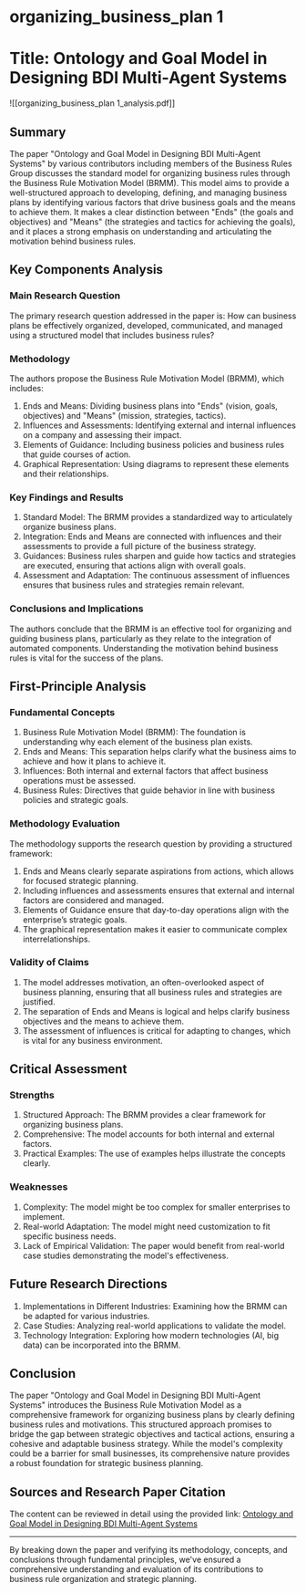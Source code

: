 # organizing_business_plan 1

# Title: Ontology and Goal Model in Designing BDI Multi-Agent Systems
![[organizing_business_plan 1_analysis.pdf]]

## Summary
The paper "Ontology and Goal Model in Designing BDI Multi-Agent Systems" by various contributors including members of the Business Rules Group discusses the standard model for organizing business rules through the Business Rule Motivation Model (BRMM). This model aims to provide a well-structured approach to developing, defining, and managing business plans by identifying various factors that drive business goals and the means to achieve them. It makes a clear distinction between "Ends" (the goals and objectives) and "Means" (the strategies and tactics for achieving the goals), and it places a strong emphasis on understanding and articulating the motivation behind business rules.

## Key Components Analysis

### Main Research Question

The primary research question addressed in the paper is: How can business plans be effectively organized, developed, communicated, and managed using a structured model that includes business rules?

### Methodology

The authors propose the Business Rule Motivation Model (BRMM), which includes:

1. Ends and Means: Dividing business plans into "Ends" (vision, goals, objectives) and "Means" (mission, strategies, tactics).
2. Influences and Assessments: Identifying external and internal influences on a company and assessing their impact.
3. Elements of Guidance: Including business policies and business rules that guide courses of action.
4. Graphical Representation: Using diagrams to represent these elements and their relationships.

### Key Findings and Results

1. Standard Model: The BRMM provides a standardized way to articulately organize business plans.
2. Integration: Ends and Means are connected with influences and their assessments to provide a full picture of the business strategy.
3. Guidances: Business rules sharpen and guide how tactics and strategies are executed, ensuring that actions align with overall goals.
4. Assessment and Adaptation: The continuous assessment of influences ensures that business rules and strategies remain relevant.

### Conclusions and Implications

The authors conclude that the BRMM is an effective tool for organizing and guiding business plans, particularly as they relate to the integration of automated components. Understanding the motivation behind business rules is vital for the success of the plans.

## First-Principle Analysis

### Fundamental Concepts

1. Business Rule Motivation Model (BRMM): The foundation is understanding why each element of the business plan exists.
2. Ends and Means: This separation helps clarify what the business aims to achieve and how it plans to achieve it.
3. Influences: Both internal and external factors that affect business operations must be assessed.
4. Business Rules: Directives that guide behavior in line with business policies and strategic goals.

### Methodology Evaluation

The methodology supports the research question by providing a structured framework:

1. Ends and Means clearly separate aspirations from actions, which allows for focused strategic planning.
2. Including influences and assessments ensures that external and internal factors are considered and managed.
3. Elements of Guidance ensure that day-to-day operations align with the enterprise’s strategic goals.
4. The graphical representation makes it easier to communicate complex interrelationships.

### Validity of Claims

1. The model addresses motivation, an often-overlooked aspect of business planning, ensuring that all business rules and strategies are justified.
2. The separation of Ends and Means is logical and helps clarify business objectives and the means to achieve them.
3. The assessment of influences is critical for adapting to changes, which is vital for any business environment.

## Critical Assessment

### Strengths

1. Structured Approach: The BRMM provides a clear framework for organizing business plans.
2. Comprehensive: The model accounts for both internal and external factors.
3. Practical Examples: The use of examples helps illustrate the concepts clearly.

### Weaknesses

1. Complexity: The model might be too complex for smaller enterprises to implement.
2. Real-world Adaptation: The model might need customization to fit specific business needs.
3. Lack of Empirical Validation: The paper would benefit from real-world case studies demonstrating the model's effectiveness.

## Future Research Directions

1. Implementations in Different Industries: Examining how the BRMM can be adapted for various industries.
2. Case Studies: Analyzing real-world applications to validate the model.
3. Technology Integration: Exploring how modern technologies (AI, big data) can be incorporated into the BRMM.

## Conclusion

The paper "Ontology and Goal Model in Designing BDI Multi-Agent Systems" introduces the Business Rule Motivation Model as a comprehensive framework for organizing business plans by clearly defining business rules and motivations. This structured approach promises to bridge the gap between strategic objectives and tactical actions, ensuring a cohesive and adaptable business strategy. While the model's complexity could be a barrier for small businesses, its comprehensive nature provides a robust foundation for strategic business planning.

## Sources and Research Paper Citation
The content can be reviewed in detail using the provided link:
[Ontology and Goal Model in Designing BDI Multi-Agent Systems](https://github.com/kingler/mabos-research-papers/blob/main/research-papers/Ontology%20and%20Goal%20Model%20in%20Designing%20BDI%20Multi-Agent%20Systems.pdf)

___

By breaking down the paper and verifying its methodology, concepts, and conclusions through fundamental principles, we've ensured a comprehensive understanding and evaluation of its contributions to business rule organization and strategic planning.